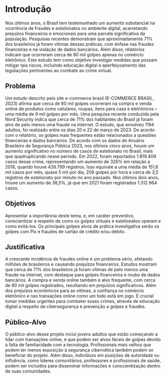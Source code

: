 # Introdução

Nos últimos anos, o Brasil tem testemunhado um aumento substancial na ocorrência de fraudes e estelionatos no ambiente digital, acarretando prejuízos financeiros e emocionais para uma parcela significativa da população. Pesquisas recentes demonstram que aproximadamente 71% dos brasileiros já foram vítimas dessas práticas, com ênfase nas fraudes financeiras e na violação de dados bancários. Além disso, relatórios indicam que ocorreram cerca de 80 mil golpes apenas no comércio eletrônico. Este estudo tem como objetivo investigar medidas que possam mitigar tais riscos, incluindo educação digital e aperfeiçoamento das legislações pertinentes ao combate ao crime virtual.

## Problema

Um estudo descrito pelo site e-commerce brasil (E-COMMERCE BRASIL, 2023) afirma que cerca de 80 mil golpes ocorreram na compra e venda online de produtos como celulares, roupas, itens para casa e eletrônicos – uma média de 9 mil golpes por mês. Uma pesquisa recente conduzida pela Nord Security indica que cerca de 71% dos habitantes do Brasil já foram alvo de pelo menos uma fraude na internet. O estudo, que envolveu 1194 adultos, foi realizado entre os dias 20 e 22 de março de 2023. De acordo com o relatório, os golpes mais frequentes estão relacionados a questões financeiras e dados bancários.
De acordo com os dados do Anuário Brasileiro de Segurança Pública 2023, nos últimos cinco anos, houve um aumento significativo no número de casos de estelionato no Brasil, mais que quadruplicando nesse período. Em 2022, foram reportados 1.819.409 casos desse crime, representando um aumento de 326% em relação a 2018, quando houve 426.799 registros.
Isso equivale a uma média de 151,6 mil casos por mês, quase 5 mil por dia, 208 golpes por hora e cerca de 3,5 registros de estelionato por minuto no ano passado. Nos últimos dois anos, houve um aumento de 38,5%, já que em 2021 foram registrados 1.312.964 casos.

## Objetivos

Apresentar a importância deste tema, e, em caráter preventivo, conscientizar a respeito de como os golpes virtuais e estelionatos operam e como evitá-los. Os principais golpes alvos de prática investigativa serão os golpes com Pix e fraudes de cartão de crédito e/ou débito.

## Justificativa

A crescente incidência de fraudes online é um problema sério, afetando milhões de brasileiros e causando prejuízos financeiros. Estudos mostram que cerca de 71% dos brasileiros já foram vítimas de pelo menos uma fraude na internet, com destaque para golpes financeiros e roubo de dados bancários. A compra e venda online também é alvo frequente, com cerca de 80 mil golpes registrados, resultando em prejuízos significativos. Além dos prejuízos econômicos para as vítimas, a confiança no comércio eletrônico e nas transações online como um todo está em jogo. É crucial tomar medidas urgentes para combater esses crimes, através de educação digital a respeito de cibersegurança e prevenção a golpes e fraudes. 

## Público-Alvo

O público-alvo desse projeto inclui jovens adultos que estão começando a lidar com transações online, e que podem ser alvos fáceis de golpes devido à falta de familiaridade com a tecnologia. Profissionais mais velhos que podem ter menos exposição à segurança cibernética também podem se beneficiar do projeto. Além disso, indivíduos em posições de autoridade ou influência, como líderes comunitários, professores e profissionais de saúde, podem ser incluídos para disseminar informações e conscientização dentro de suas comunidades.

